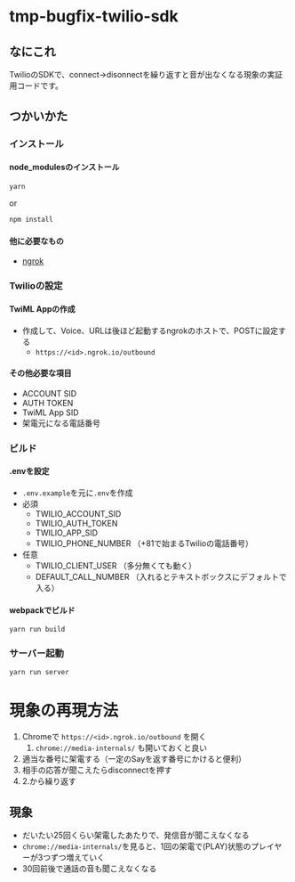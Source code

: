 # tmp-bugfix-twilio-sdk

## なにこれ

TwilioのSDKで、connect→disonnectを繰り返すと音が出なくなる現象の実証用コードです。

## つかいかた

### インストール

#### node_modulesのインストール

```bash
yarn
```

or 

```bash
npm install
```

#### 他に必要なもの

* [ngrok](https://ngrok.com/)

### Twilioの設定

#### TwiML Appの作成

* 作成して、Voice、URLは後ほど起動するngrokのホストで、POSTに設定する
    * `https://<id>.ngrok.io/outbound`

#### その他必要な項目

* ACCOUNT SID
* AUTH TOKEN
* TwiML App SID
* 架電元になる電話番号

### ビルド

#### .envを設定

* `.env.example`を元に`.env`を作成
* 必須
    * TWILIO_ACCOUNT_SID
    * TWILIO_AUTH_TOKEN
    * TWILIO_APP_SID
    * TWILIO_PHONE_NUMBER （+81で始まるTwilioの電話番号）
* 任意
    * TWILIO_CLIENT_USER （多分無くても動く）
    * DEFAULT_CALL_NUMBER （入れるとテキストボックスにデフォルトで入る）

#### webpackでビルド

```
yarn run build
```

### サーバー起動

```
yarn run server
```

# 現象の再現方法

1. Chromeで `https://<id>.ngrok.io/outbound` を開く
    1. `chrome://media-internals/` も開いておくと良い
1. 適当な番号に架電する（一定のSayを返す番号にかけると便利）
1. 相手の応答が聞こえたらdisconnectを押す
1. 2.から繰り返す

## 現象

* だいたい25回くらい架電したあたりで、発信音が聞こえなくなる
* `chrome://media-internals/`を見ると、1回の架電で(PLAY)状態のプレイヤーが3つずつ増えていく
* 30回前後で通話の音も聞こえなくなる